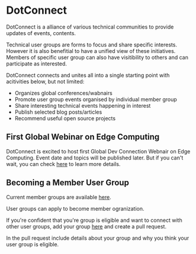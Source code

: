 # DotConnect

DotConnect is a alliance of various technical communities to provide updates of events, contents.

Technical user groups are forms to focus and share specific interests. However it is also benefitial to have a unified view of these initiatives. Members of specific user group can also have visitibility to others and can participate as interested.

DotConnect connects and unites all into a single starting point with acitivities below, but not limited:
* Organizes global conferences/wabnairs
* Promote user group events organised by individual member group
* Share interesting technical events happening in interest
* Publish selected blog posts/articles
* Recommend useful open source projects

## First Global Webinar on Edge Computing

DotConnect is excited to host first Global Dev Connection Webnair on Edge Computing. Event date and topics will be published later. But if you can't wait, you can check [here](events/global-dev-con-egde-computing) to learn more details.

## Becoming a Member User Group

Current member groups are available [here](/member-groups).

User groups can apply to become member ogranization. 

If you're confident that you're group is eligible and want to connect with other user groups, add your group [here](https://github.com/DotConnectOrg/DotConnectOrg.github.io/blob/master/member-groups/index.md) and create a pull request.

In the pull request include details about your group and why you think your user group is eligible.


